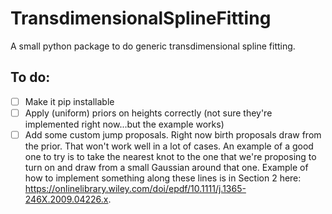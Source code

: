 # TransdimensionalSplineFitting
A small python package to do generic transdimensional spline fitting.

## To do:

* [ ] Make it pip installable
* [ ] Apply (uniform) priors on heights correctly (not sure they're implemented right now...but the example works)
* [ ] Add some custom jump proposals. Right now birth proposals draw from the prior. That won't work well in a lot of cases. An example of a good one to try is to take the nearest knot to the one that we're proposing to turn on and draw from a small Gaussian around that one. Example of how to implement something along these lines is in Section 2 here: https://onlinelibrary.wiley.com/doi/epdf/10.1111/j.1365-246X.2009.04226.x.
